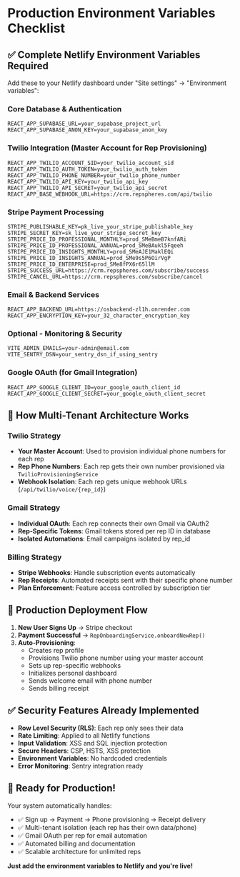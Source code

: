 # Production Environment Variables Checklist

## ✅ Complete Netlify Environment Variables Required

Add these to your Netlify dashboard under "Site settings" → "Environment variables":

### **Core Database & Authentication**
```
REACT_APP_SUPABASE_URL=your_supabase_project_url
REACT_APP_SUPABASE_ANON_KEY=your_supabase_anon_key
```

### **Twilio Integration (Master Account for Rep Provisioning)**
```
REACT_APP_TWILIO_ACCOUNT_SID=your_twilio_account_sid
REACT_APP_TWILIO_AUTH_TOKEN=your_twilio_auth_token
REACT_APP_TWILIO_PHONE_NUMBER=your_twilio_phone_number
REACT_APP_TWILIO_API_KEY=your_twilio_api_key
REACT_APP_TWILIO_API_SECRET=your_twilio_api_secret
REACT_APP_BASE_WEBHOOK_URL=https://crm.repspheres.com/api/twilio
```

### **Stripe Payment Processing**
```
STRIPE_PUBLISHABLE_KEY=pk_live_your_stripe_publishable_key
STRIPE_SECRET_KEY=sk_live_your_stripe_secret_key
STRIPE_PRICE_ID_PROFESSIONAL_MONTHLY=prod_SMeBmeB7knfARi
STRIPE_PRICE_ID_PROFESSIONAL_ANNUAL=prod_SMeBAukl5Fqeeh
STRIPE_PRICE_ID_INSIGHTS_MONTHLY=prod_SMeAJE1MaklEQi
STRIPE_PRICE_ID_INSIGHTS_ANNUAL=prod_SMe9s5P6OirVgP
STRIPE_PRICE_ID_ENTERPRISE=prod_SMe8fPX6r65llM
STRIPE_SUCCESS_URL=https://crm.repspheres.com/subscribe/success
STRIPE_CANCEL_URL=https://crm.repspheres.com/subscribe/cancel
```

### **Email & Backend Services**
```
REACT_APP_BACKEND_URL=https://osbackend-zl1h.onrender.com
REACT_APP_ENCRYPTION_KEY=your_32_character_encryption_key
```

### **Optional - Monitoring & Security**
```
VITE_ADMIN_EMAILS=your-admin@email.com
VITE_SENTRY_DSN=your_sentry_dsn_if_using_sentry
```

### **Google OAuth (for Gmail Integration)**
```
REACT_APP_GOOGLE_CLIENT_ID=your_google_oauth_client_id
REACT_APP_GOOGLE_CLIENT_SECRET=your_google_oauth_client_secret
```

## 🔧 How Multi-Tenant Architecture Works

### **Twilio Strategy**
- **Your Master Account**: Used to provision individual phone numbers for each rep
- **Rep Phone Numbers**: Each rep gets their own number provisioned via `TwilioProvisioningService`
- **Webhook Isolation**: Each rep gets unique webhook URLs (`/api/twilio/voice/{rep_id}`)

### **Gmail Strategy**
- **Individual OAuth**: Each rep connects their own Gmail via OAuth2
- **Rep-Specific Tokens**: Gmail tokens stored per rep ID in database
- **Isolated Automations**: Email campaigns isolated by rep_id

### **Billing Strategy**
- **Stripe Webhooks**: Handle subscription events automatically
- **Rep Receipts**: Automated receipts sent with their specific phone number
- **Plan Enforcement**: Feature access controlled by subscription tier

## 🚀 Production Deployment Flow

1. **New User Signs Up** → Stripe checkout
2. **Payment Successful** → `RepOnboardingService.onboardNewRep()`
3. **Auto-Provisioning**:
   - Creates rep profile
   - Provisions Twilio phone number using your master account
   - Sets up rep-specific webhooks
   - Initializes personal dashboard
   - Sends welcome email with phone number
   - Sends billing receipt

## ✅ Security Features Already Implemented

- **Row Level Security (RLS)**: Each rep only sees their data
- **Rate Limiting**: Applied to all Netlify functions
- **Input Validation**: XSS and SQL injection protection
- **Secure Headers**: CSP, HSTS, XSS protection
- **Environment Variables**: No hardcoded credentials
- **Error Monitoring**: Sentry integration ready

## 🎯 Ready for Production!

Your system automatically handles:
- ✅ Sign up → Payment → Phone provisioning → Receipt delivery
- ✅ Multi-tenant isolation (each rep has their own data/phone)
- ✅ Gmail OAuth per rep for email automation
- ✅ Automated billing and documentation
- ✅ Scalable architecture for unlimited reps

**Just add the environment variables to Netlify and you're live!**